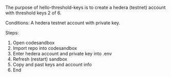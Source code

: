 The purpose of hello-threshold-keys is to create a hedera (testnet) account with threshold keys 2 of 6.

Conditions:
A hedera testnet account with private key.

Steps:
1. Open codesandbox
2. Import repo into codesandbox
3. Enter hedera account and private key into .env
4. Refresh (restart) sandbox
5. Copy and past keys and account info
6. End
